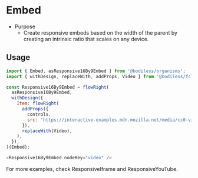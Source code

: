 # Embed

- Purpose
  - Create responsive embeds based on the width of the parent by creating an intrinsic ratio that scales on any device.

## Usage

```js
import { Embed, asResponsive16By9Embed } from '@bodiless/organisms';
import { withDesign, replaceWith, addProps, Video } from '@bodiless/fclasses';

const Responsive16By9Embed = flowRight(
  asResponsive16By9Embed,
  withDesign({
    Item: flowRight(
      addProps({
        controls,
        src: 'https://interactive-examples.mdn.mozilla.net/media/cc0-videos/flower.webm',
      }),
      replaceWith(Video),
    ),
  }),
)(Embed);

<Responsive16By9Embed nodeKey="video" />
```

For more examples, check ResponsiveIframe and ResponsiveYouTube.
